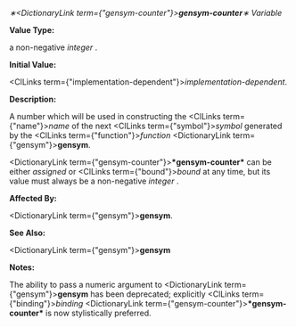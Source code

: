 *∗<DictionaryLink  term={"gensym-counter"}><b>*gensym-counter*</b></DictionaryLink>∗ Variable* 



**Value Type:** 



a non-negative *integer* . 



**Initial Value:** 



<ClLinks  term={"implementation-dependent"}><i>implementation-dependent</i></ClLinks>. 



**Description:** 



A number which will be used in constructing the <ClLinks  term={"name"}><i>name</i></ClLinks> of the next <ClLinks  term={"symbol"}><i>symbol</i></ClLinks> generated by the <ClLinks  term={"function"}><i>function</i></ClLinks> <DictionaryLink  term={"gensym"}><b>gensym</b></DictionaryLink>. 



<DictionaryLink  term={"gensym-counter"}><b>\*gensym-counter\*</b></DictionaryLink> can be either *assigned* or <ClLinks  term={"bound"}><i>bound</i></ClLinks> at any time, but its value must always be a non-negative *integer* . 



**Affected By:** 



<DictionaryLink  term={"gensym"}><b>gensym</b></DictionaryLink>. 



**See Also:** 



<DictionaryLink  term={"gensym"}><b>gensym</b></DictionaryLink> 







 



 



**Notes:** 



The ability to pass a numeric argument to <DictionaryLink  term={"gensym"}><b>gensym</b></DictionaryLink> has been deprecated; explicitly <ClLinks  term={"binding"}><i>binding</i></ClLinks> <DictionaryLink  term={"gensym-counter"}><b>\*gensym-counter\*</b></DictionaryLink> is now stylistically preferred. 



